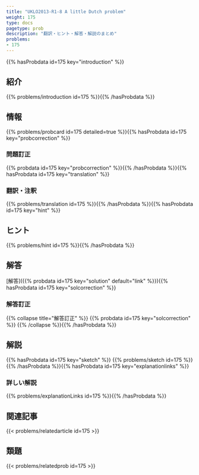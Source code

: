 ```yaml
---
title: "UKLO2013-R1-8 A little Dutch problem"
weight: 175
type: docs
pagetype: prob
description: "翻訳・ヒント・解答・解説のまとめ"
problems: 
- 175
---
```


{{% hasProbdata id=175 key="introduction" %}}

## 紹介

{{% problems/introduction id=175 %}}{{% /hasProbdata %}}

## 情報

{{% problems/probcard id=175 detailed=true %}}{{% hasProbdata id=175 key="probcorrection" %}}

### 問題訂正

{{% probdata id=175 key="probcorrection" %}}{{% /hasProbdata %}}{{% hasProbdata id=175 key="translation" %}}

### 翻訳・注釈

{{% problems/translation id=175 %}}{{% /hasProbdata %}}{{% hasProbdata id=175 key="hint" %}}

## ヒント

{{% problems/hint id=175 %}}{{% /hasProbdata %}}

## 解答

[解答]({{% probdata id=175 key="solution" default="link" %}}){{% hasProbdata id=175 key="solcorrection" %}}

### 解答訂正

{{% collapse title="解答訂正" %}}
{{% probdata id=175 key="solcorrection" %}}
{{% /collapse %}}{{% /hasProbdata %}}

## 解説

{{% hasProbdata id=175 key="sketch" %}}
{{% problems/sketch id=175 %}}
{{% /hasProbdata %}}{{% hasProbdata id=175 key="explanationlinks" %}}

### 詳しい解説

{{% problems/explanationLinks id=175 %}}{{% /hasProbdata %}}

## 関連記事

{{< problems/relatedarticle id=175 >}}

## 類題

{{< problems/relatedprob id=175 >}}
